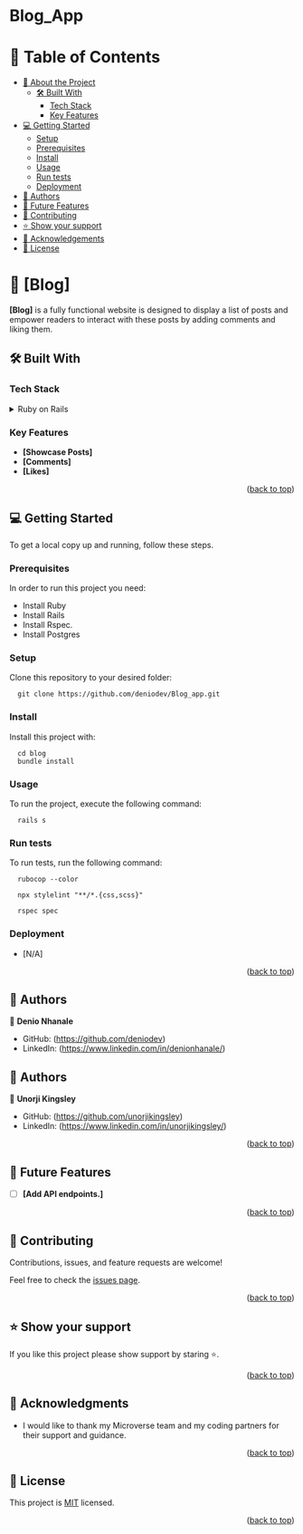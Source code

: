 # Blog_App

<a name="readme-top"></a>

# 📗 Table of Contents

- [📖 About the Project](#about-project)
  - [🛠 Built With](#built-with)
    - [Tech Stack](#tech-stack)
    - [Key Features](#key-features)
- [💻 Getting Started](#getting-started)
  - [Setup](#setup)
  - [Prerequisites](#prerequisites)
  - [Install](#install)
  - [Usage](#usage)
  - [Run tests](#run-tests)
  - [Deployment](#triangular_flag_on_post-deployment)
- [👥 Authors](#authors)
- [🔭 Future Features](#future-features)
- [🤝 Contributing](#contributing)
- [⭐️ Show your support](#support)
- [🙏 Acknowledgements](#acknowledgements)
- [📝 License](#license)

<!-- PROJECT DESCRIPTION -->

# 📖 [Blog] <a name="about-project"></a>

**[Blog]** is a fully functional website is designed to display a list of posts and empower readers to interact with these posts by adding comments and liking them.

## 🛠 Built With <a name="built-with"></a>

### Tech Stack <a name="tech-stack"></a>

<details>
  <summary>Ruby on Rails</summary>
  <ul>
    <li><a>https://rubyonrails.org/</a></li>
  </ul>
</details>

<!-- Features -->

### Key Features <a name="key-features"></a>

- **[Showcase Posts]**
- **[Comments]**
- **[Likes]**

<p align="right">(<a href="#readme-top">back to top</a>)</p>

<!-- GETTING STARTED -->

## 💻 Getting Started <a name="getting-started"></a>

To get a local copy up and running, follow these steps.

### Prerequisites

In order to run this project you need:

- Install Ruby
- Install Rails
- Install Rspec.
- Install Postgres

### Setup

Clone this repository to your desired folder:

```
  git clone https://github.com/deniodev/Blog_app.git
```

### Install

Install this project with:

```
  cd blog
  bundle install
```


### Usage

To run the project, execute the following command:

```
  rails s
```

### Run tests

To run tests, run the following command:

```
  rubocop --color
```
```
  npx stylelint "**/*.{css,scss}"
```
```
  rspec spec
```


### Deployment <a name="triangular_flag_on_post-deployment"></a>

  - [N/A]

<p align="right">(<a href="#readme-top">back to top</a>)</p>

<!-- AUTHORS -->

## 👥 Authors <a name="authors"></a>

👤 **Denio Nhanale**

- GitHub: (https://github.com/deniodev)
- LinkedIn: (https://www.linkedin.com/in/denionhanale/)

## 👥 Authors <a name="authors"></a>

👤 **Unorji Kingsley**

- GitHub: (https://github.com/unorjikingsley)
- LinkedIn: (https://www.linkedin.com/in/unorjikingsley/)


<p align="right">(<a href="#readme-top">back to top</a>)</p>

<!-- FUTURE FEATURES -->

## 🔭 Future Features <a name="future-features"></a>

- [ ] **[Add API endpoints.]**


<p align="right">(<a href="#readme-top">back to top</a>)</p>

<!-- CONTRIBUTING -->

## 🤝 Contributing <a name="contributing"></a>

Contributions, issues, and feature requests are welcome!

Feel free to check the [issues page](https://github.com/deniodev/Blog_app/issues).

<p align="right">(<a href="#readme-top">back to top</a>)</p>

<!-- SUPPORT -->

## ⭐️ Show your support <a name="support"></a>

If you like this project please show support by staring ⭐️.

<p align="right">(<a href="#readme-top">back to top</a>)</p>

<!-- ACKNOWLEDGEMENTS -->

## 🙏 Acknowledgments <a name="acknowledgements"></a>

* I would like to thank my Microverse team and my coding partners for their support and guidance.

<p align="right">(<a href="#readme-top">back to top</a>)</p>

<!-- LICENSE -->

## 📝 License <a name="license"></a>

This project is [MIT](./LICENSE) licensed.

<p align="right">(<a href="#readme-top">back to top</a>)</p>
